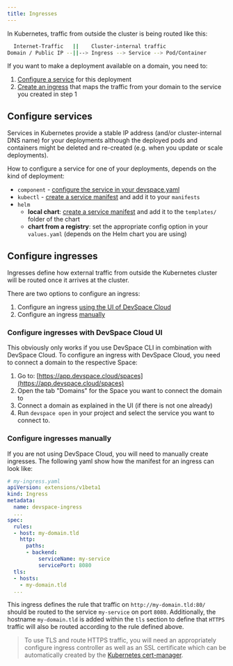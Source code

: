 ```yaml
---
title: Ingresses
---
```


In Kubernetes, traffic from outside the cluster is being routed like this:
```bash
  Internet-Traffic   ||    Cluster-internal traffic
Domain / Public IP --||--> Ingress --> Service --> Pod/Container
```
If you want to make a deployment available on a domain, you need to:
1. [Configure a service](#configure-services) for this deployment
2. [Create an ingress](#configure-ingresses) that maps the traffic from your domain to the service you created in step 1

## Configure services
Services in Kubernetes provide a stable IP address (and/or cluster-internal DNS name) for your deployments although the deployed pods and containers might be deleted and re-created (e.g. when you update or scale deployments).

How to configure a service for one of your deployments, depends on the kind of deployment:
- `component` - [configure the service in your devspace.yaml](/docs/deployment/components/configuration/service)
- `kubectl` - [create a service manifest](#create-a-service-manifest) and add it to your `manifests`
- `helm` 
  - **local chart**: [create a service manifest](#create-a-service-manifest) and add it to the `templates/` folder of the chart
  - **chart from a registry**: set the appropriate config option in your `values.yaml` (depends on the Helm chart you are using)

## Configure ingresses
Ingresses define how external traffic from outside the Kubernetes cluster will be routed once it arrives at the cluster.

There are two options to configure an ingress:
1. Configure an ingress [using the UI of DevSpace Cloud](#configure-ingresses-with-devspace-cloud-ui)
2. Configure an ingress [manually](#configure-ingresses-manually)

### Configure ingresses with DevSpace Cloud UI
This obviously only works if you use DevSpace CLI in combination with DevSpace Cloud. To configure an ingress with DevSpace Cloud, you need to connect a domain to the respective Space:
1. Go to: [https://app.devspace.cloud/spaces](https://app.devspace.cloud/spaces)
2. Open the tab "Domains" for the Space you want to connect the domain to
3. Connect a domain as explained in the UI (if there is not one already)
4. Run `devspace open` in your project and select the service you want to connect to.

### Configure ingresses manually
If you are not using DevSpace Cloud, you will need to manually create ingresses. The following yaml show how the manifest for an ingress can look like:
```yaml
# my-ingress.yaml
apiVersion: extensions/v1beta1
kind: Ingress
metadata:
  name: devspace-ingress
  ...
spec:
  rules:
  - host: my-domain.tld
    http:
      paths:
      - backend:
          serviceName: my-service
          servicePort: 8080
  tls:
  - hosts:
    - my-domain.tld
  ...
```
This ingress defines the rule that traffic on `http://my-domain.tld:80/` should be routed to the service `my-service` on port `8080`. Additionally, the hostname `my-domain.tld` is added within the `tls` section to define that `HTTPS` traffic will also be routed according to the rule defined above.

> To use TLS and route HTTPS traffic, you will need an appropriately configure ingress controller as well as an SSL certificate which can be automatically created by the [Kubernetes cert-manager](https://github.com/jetstack/cert-manager).
